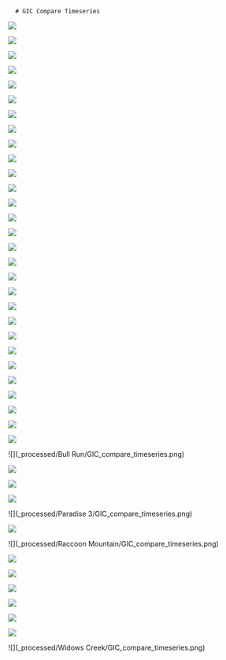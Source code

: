 
      # GIC Compare Timeseries
      
![](_processed/10052/GIC_compare_timeseries.png)

![](_processed/10076/GIC_compare_timeseries.png)

![](_processed/10099/GIC_compare_timeseries.png)

![](_processed/10238/GIC_compare_timeseries.png)

![](_processed/10255/GIC_compare_timeseries.png)

![](_processed/10622/GIC_compare_timeseries.png)

![](_processed/10063/GIC_compare_timeseries.png)

![](_processed/10077/GIC_compare_timeseries.png)

![](_processed/10079/GIC_compare_timeseries.png)

![](_processed/10113/GIC_compare_timeseries.png)

![](_processed/10114/GIC_compare_timeseries.png)

![](_processed/10115/GIC_compare_timeseries.png)

![](_processed/10402/GIC_compare_timeseries.png)

![](_processed/10428/GIC_compare_timeseries.png)

![](_processed/10659/GIC_compare_timeseries.png)

![](_processed/10660/GIC_compare_timeseries.png)

![](_processed/10693/GIC_compare_timeseries.png)

![](_processed/10184/GIC_compare_timeseries.png)

![](_processed/10185/GIC_compare_timeseries.png)

![](_processed/10186/GIC_compare_timeseries.png)

![](_processed/10187/GIC_compare_timeseries.png)

![](_processed/10195/GIC_compare_timeseries.png)

![](_processed/10197/GIC_compare_timeseries.png)

![](_processed/10203/GIC_compare_timeseries.png)

![](_processed/10204/GIC_compare_timeseries.png)

![](_processed/10208/GIC_compare_timeseries.png)

![](_processed/10212/GIC_compare_timeseries.png)

![](_processed/10220/GIC_compare_timeseries.png)

![](_processed/10250/GIC_compare_timeseries.png)

![](_processed/Bull Run/GIC_compare_timeseries.png)

![](_processed/Gleason/GIC_compare_timeseries.png)

![](_processed/Johnsonville/GIC_compare_timeseries.png)

![](_processed/Montgomery/GIC_compare_timeseries.png)

![](_processed/Paradise 3/GIC_compare_timeseries.png)

![](_processed/Pinhook/GIC_compare_timeseries.png)

![](_processed/Raccoon Mountain/GIC_compare_timeseries.png)

![](_processed/Rutherford/GIC_compare_timeseries.png)

![](_processed/Shelby/GIC_compare_timeseries.png)

![](_processed/Southaven/GIC_compare_timeseries.png)

![](_processed/Sullivan/GIC_compare_timeseries.png)

![](_processed/Union/GIC_compare_timeseries.png)

![](_processed/Weakley/GIC_compare_timeseries.png)

![](_processed/Widows Creek/GIC_compare_timeseries.png)
